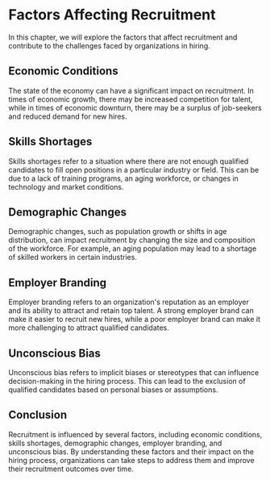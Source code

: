 Factors Affecting Recruitment
===================================================================

In this chapter, we will explore the factors that affect recruitment and contribute to the challenges faced by organizations in hiring.

Economic Conditions
-------------------

The state of the economy can have a significant impact on recruitment. In times of economic growth, there may be increased competition for talent, while in times of economic downturn, there may be a surplus of job-seekers and reduced demand for new hires.

Skills Shortages
----------------

Skills shortages refer to a situation where there are not enough qualified candidates to fill open positions in a particular industry or field. This can be due to a lack of training programs, an aging workforce, or changes in technology and market conditions.

Demographic Changes
-------------------

Demographic changes, such as population growth or shifts in age distribution, can impact recruitment by changing the size and composition of the workforce. For example, an aging population may lead to a shortage of skilled workers in certain industries.

Employer Branding
-----------------

Employer branding refers to an organization's reputation as an employer and its ability to attract and retain top talent. A strong employer brand can make it easier to recruit new hires, while a poor employer brand can make it more challenging to attract qualified candidates.

Unconscious Bias
----------------

Unconscious bias refers to implicit biases or stereotypes that can influence decision-making in the hiring process. This can lead to the exclusion of qualified candidates based on personal biases or assumptions.

Conclusion
----------

Recruitment is influenced by several factors, including economic conditions, skills shortages, demographic changes, employer branding, and unconscious bias. By understanding these factors and their impact on the hiring process, organizations can take steps to address them and improve their recruitment outcomes over time.
